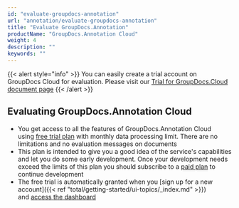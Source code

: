 ```yaml
---
id: "evaluate-groupdocs-annotation"
url: "annotation/evaluate-groupdocs-annotation"
title: "Evaluate GroupDocs.Annotation"
productName: "GroupDocs.Annotation Cloud"
weight: 4
description: ""
keywords: ""
---
```

{{< alert style="info" >}}
You can easily create a trial account on GroupDocs Cloud for evaluation. Please visit our [Trial for GroupDocs.Cloud document page](https://purchase.groupdocs.cloud/trial)
{{< /alert >}}

## Evaluating GroupDocs.Annotation Cloud ##

* You get access to all the features of GroupDocs.Annotation Cloud using [free trial plan](https://purchase.groupdocs.cloud/trial) with monthly data processing limit. There are no limitations and no evaluation messages on documents
* This plan is intended to give you a good idea of the service's capabilities and let you do some early development. Once your development needs exceed the limits of this plan you should subscribe to a [paid plan](https://purchase.groupdocs.cloud/pricing) to continue development
* The free trial is automatically granted when you [sign up for a new account]({{< ref "total/getting-started/ui-topics/_index.md" >}}) and [access the dashboard](https://dashboard.groupdocs.cloud/)
